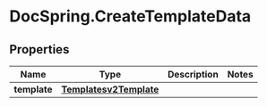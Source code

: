 # DocSpring.CreateTemplateData

## Properties
Name | Type | Description | Notes
------------ | ------------- | ------------- | -------------
**template** | [**Templatesv2Template**](Templatesv2Template.md) |  | 


